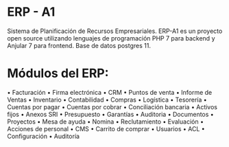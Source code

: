 # ERP - A1
Sistema de Planificación de Recursos Empresariales.
ERP-A1 es un proyecto open source utilizando lenguajes de programación PHP 7 para backend  y Anjular 7 para frontend. Base de datos postgres 11.  
# Módulos del ERP:
•	Facturación
•	Firma electrónica
•	CRM
•	Puntos de venta
•	Informe de Ventas
•	Inventario
•	Contabilidad
•	Compras
•	Logística
•	Tesorería
•	Cuentas por pagar
•	Cuentas por cobrar
•	Conciliación bancaria
•	Activos fijos
•	Anexos SRI
•	Presupuesto
•	Garantías
•	Auditoria
•	Documentos
•	Proyectos
•	Mesa de ayuda
•	Nomina
•	Reclutamiento
•	Evaluación
•	Acciones de personal
•	CMS 
•	Carrito de comprar
•	Usuarios
•	ACL
•	Configuración
•	Auditoría

